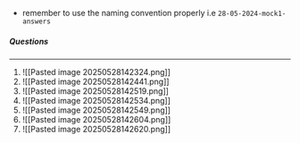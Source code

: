 - remember to use the naming convention properly i.e  `28-05-2024-mock1-answers`


##### Questions
---
1. ![[Pasted image 20250528142324.png]]
2. ![[Pasted image 20250528142441.png]]
3. ![[Pasted image 20250528142519.png]]
4. ![[Pasted image 20250528142534.png]]
5. ![[Pasted image 20250528142549.png]]
6. ![[Pasted image 20250528142604.png]]
7. ![[Pasted image 20250528142620.png]]


